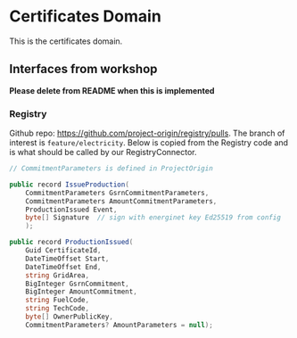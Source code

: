 # Certificates Domain
This is the certificates domain.

## Interfaces from workshop

**Please delete from README when this is implemented**

### Registry

Github repo: https://github.com/project-origin/registry/pulls. The branch of interest is `feature/electricity`. Below is copied from the Registry code and is what should be called by our RegistryConnector.

```cs
// CommitmentParameters is defined in ProjectOrigin

public record IssueProduction(
    CommitmentParameters GsrnCommitmentParameters,
    CommitmentParameters AmountCommitmentParameters,
    ProductionIssued Event,
    byte[] Signature  // sign with energinet key Ed25519 from config
    );

public record ProductionIssued(
    Guid CertificateId,
    DateTimeOffset Start,
    DateTimeOffset End,
    string GridArea,
    BigInteger GsrnCommitment,
    BigInteger AmountCommitment,
    string FuelCode,
    string TechCode,
    byte[] OwnerPublicKey,
    CommitmentParameters? AmountParameters = null);

```
